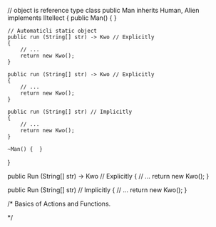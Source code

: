 // object is reference type
class public Man inherits Human, Alien implements IItellect {
	public Man() {  }
	
	// Automaticli static object
	public run (String[] str) -> Kwo // Explicitly
	{
		// ...
		return new Kwo();
	}
	
	public run (String[] str) -> Kwo // Explicitly
	{
		// ...
		return new Kwo();
	}
	
	public run (String[] str) // Implicitly
	{
		// ...
		return new Kwo();
	}
	
	~Man() {  }
}

public Run (String[] str) -> Kwo // Explicitly
{
	// ...
	return new Kwo();
}

public Run (String[] str) // Implicitly
{
	// ...
	return new Kwo();
}

/*
Basics of Actions and Functions.

*/
